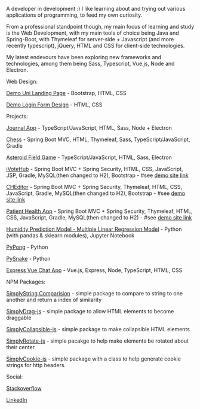 A developer in development :) I like learning about and trying out various applications of programming, to feed my own curiosity.

From a professional standpoint though, my main focus of learning and study is the Web Development, with my main tools of choice being Java and Spring-Boot, with Thymeleaf for server-side + Javascript (and more recently typescript), jQuery, HTML and CSS for client-side technologies.

My latest endevours have been exploring new frameworks and technologies, among them being Sass, Typescript, Vue.js, Node and Electron.

Web Design:

[Demo Uni Landing Page](https://zaederx.github.io/UniLandingPage/) - Bootstrap, HTML, CSS

[Demo Login Form Design](https://zaederx.github.io/LoginForm/) - HTML, CSS


Projects:

[Journal App](https://github.com/Zaederx/JournalApp) - TypeScript/JavaScript, HTML, Sass, Node + Electron

[Chess](https://github.com/Zaederx/Chess) - Spring Boot MVC, HTML, Thymeleaf, Sass, TypeScript/JavaScript, Gradle

[Asteroid Field Game](https://github.com/Zaederx/asteroid_field) - TypeScript/JavaScript, HTML, Sass, Electron

[iVoteHub](https://github.com/Zaederx/iVoteHub) - Spring Boot MVC + Spring Security, HTML, CSS, JavaScript, JSP, Gradle, MySQL(then changed to H2), Bootstrap - #see [demo site link](https://i-vote-hub.herokuapp.com/home)

[CHEditor](https://github.com/Zaederx/CHEditor) - Spring Boot MVC + Spring Security, Thymeleaf, HTML, CSS, JavaScript, Gradle, MySQL(then changed to H2), Bootstrap - #see [demo site link](https://c-h-editor.herokuapp.com)

[Patient Health App](https://github.com/Zaederx/PatientHealthRewrite) - Spring Boot MVC + Spring Security, Thymeleaf, HTML, CSS, JavaScript, Gradle, MySQL(then changed to H2) - #see [demo site link](https://patient-health-app.herokuapp.com/)

[Humidity Prediction Model - Multiple Linear Regression Model](https://github.com/Zaederx/weatherPredictionModel) - Python (with pandas & sklearn modules), Jupyter Notebook

[PyPong](https://github.com/Zaederx/PyPong) - Python

[PySnake](https://github.com/Zaederx/PySnake) - Python

[Express Vue Chat App](https://github.com/Zaederx/express-vue-chatapp) - Vue.js, Express, Node, TypeScript, HTML, CSS

NPM Packages:

[SimplyString Comparision](https://github.com/Zaederx/simplystring-comparision) - simple package to compare to string to one another and return a index of similarity

[SimplyDrag-js](https://github.com/Zaederx/simplydrag-js) - simple package to allow HTML elements to become draggable

[SimplyCollapsible-js](https://github.com/Zaederx/simplycollapsible-js) - simple package to make collapsible HTML elements

[SimplyRotate-js](https://github.com/Zaederx/simplyrotate-js) - simple pacakge to help make elements be rotated about their center.

[SimplyCookie-js](https://github.com/Zaederx/simplycookie-js) - simple package with a class to help generate cookie strings for http headers.

Social:

[Stackoverflow](https://stackoverflow.com/users/story/9795420)

[LinkedIn](www.linkedin.com/in/z-ishmael)
